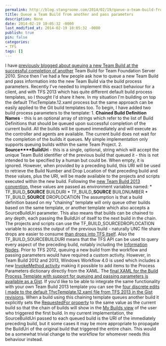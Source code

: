 ```yaml
---
permalink: http://blog.stangroome.com/2014/02/19/queue-a-team-build-from-another-and-pass-parameters/
title: Queue a Team Build from another and pass parameters
description: None
date: 2014-02-19 10:05:32 -0000
last_modified_at: 2014-02-19 10:05:32 -0000
publish: true
pin: false
categories:
- TFS
tags: []
---
```

I have [previously blogged about queuing a new Team Build at the successful completion of another](http://blog.stangroome.com/2011/09/06/queue-another-team-build-when-one-team-build-succeeds/ "Queue another Team Build when one Team Build succeeds") Team Build for Team Foundation Server 2010. Since then I've had a few people ask how to queue a new Team Build and pass information into the new Team Build via the build process parameters. Recently I've needed to implement this exact behaviour for a client, and with TFS 2013 which has quite different default build process templates, so I thought I'd share it here. In my situation I'm building on top the default TfvcTemplate.12.xaml process but the same approach can be easily applied to the Git build templates too. To begin, I have added two build process parameters to the template:
    1. **Chained Build Definition Names** \- this is an optional array of strings which refer to the list of Build Definitions that should be queued upon successful completion of the current build. All the builds will be queued immediately and will execute as the controller and agents are available. The current build does not wait for the completion of the builds it queues. My simple implementation only supports queuing builds within the same Team Project.
    2. **Source****BuildUri** \- this is a single, optional, string which will accept the unique Team Build identifier of the previous build that queued it - this is not intended to be specified by a human but could be. When empty, it is ignored. However, when provided by a preceding build, this URI will be used to retrieve the Build Number and Drop Location of that preceding build and these values, plus the URI, will be made available to the projects and scripts executed within the new build. Following the [new Team Build 2013 convention](http://msdn.microsoft.com/en-us/library/dn376353.aspx#env_vars), these values are passed as environment variables named:
       * TF_BUILD_**SOURCE** BUILDURI
       * TF_BUILD_**SOURCE** BUILDNUMBER
       * TF_BUILD_**SOURCE** DROPLOCATION
The assumption is that a build definition based on my "chaining" template will only queue other builds based on the same template, or another template which also accepts a SourceBuildUri parameter. This also means that builds can be chained to any depth, each passing the BuildUri of itself to the next build in the chain. The projects and scripts can use the TF_BUILD_SOURCEDROPLOCATION variable to access the output of the previous build - naturally UNC file share drops are easier to consume [than drops into TFS itself](http://msdn.microsoft.com/en-us/library/bb778394.aspx). Also the TF_BUILD_SOURCEBUILDURI means that the TFS API can be used to query every aspect of the preceding build, notably including the [Information Nodes](http://msdn.microsoft.com/en-us/library/microsoft.teamfoundation.build.client.informationnodeconverters.aspx). Prior to TFS 2012, queuing a new build from the workflow and passing parameters would have required a custom activity. However, in Team Build 2012 and 2013, Windows Workflow 4.0 is used which includes a new [InvokeMethod activity](http://msdn.microsoft.com/en-us/library/dd807388\(v=vs.110\).aspx) making it possible to add items to the Process Parameters dictionary directly from the XAML. The [final XAML for the Build Process Template with support for queuing and passing parameters is available as a Gist](https://gist.github.com/jstangroome/9089053). If you'd like to be able to integrate the same functionality with your own Team Build 2013 template you can see the [four discrete edits I made to the default TfvcTemplate.12.xaml file from TFS 2013 in the Gist revisions](https://gist.github.com/jstangroome/9089053/revisions). When a build using this chaining template queues another build it explicitly sets the [RequestedFor property](http://msdn.microsoft.com/en-us/library/microsoft.teamfoundation.build.client.ibuildrequest.requestedfor.aspx) to the same value as the current build so that the chain of builds will show in the [My Builds view](http://msdn.microsoft.com/en-us/library/ms181721.aspx#TeamExplorer) of the user who triggered the first build. In my current implementation, the SourceBuildUri passed to each queued build is the URI of the immediately preceding build, but it some cases it may be more appropriate to propagate the BuildUri of the original build that triggered the entire chain. This would be a somewhat trivial change to the workflow for whomever needs this behaviour instead.
